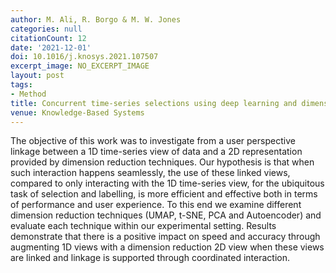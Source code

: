 ```yaml
---
author: M. Ali, R. Borgo & M. W. Jones
categories: null
citationCount: 12
date: '2021-12-01'
doi: 10.1016/j.knosys.2021.107507
excerpt_image: NO_EXCERPT_IMAGE
layout: post
tags:
- Method
title: Concurrent time-series selections using deep learning and dimension reduction
venue: Knowledge-Based Systems
---
```

The objective of this work was to investigate from a user perspective linkage between a 1D time-series view of data and a 2D representation provided by dimension reduction techniques. Our hypothesis is that when such interaction happens seamlessly, the use of these linked views, compared to only interacting with the 1D time-series view, for the ubiquitous task of selection and labelling, is more efficient and effective both in terms of performance and user experience. To this end we examine different dimension reduction techniques (UMAP, t-SNE, PCA and Autoencoder) and evaluate each technique within our experimental setting. Results demonstrate that there is a positive impact on speed and accuracy through augmenting 1D views with a dimension reduction 2D view when these views are linked and linkage is supported through coordinated interaction.
